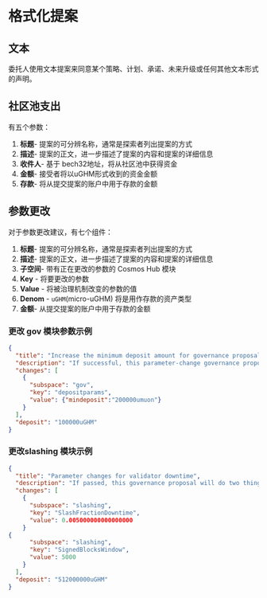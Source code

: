# 格式化提案

## 文本

委托人使用文本提案来同意某个策略、计划、承诺、未来升级或任何其他文本形式的声明。



## 社区池支出

有五个参数：

1. **标题**- 提案的可分辨名称，通常是探索者列出提案的方式
2. **描述**- 提案的正文，进一步描述了提案的内容和提案的详细信息
3. **收件人**- 基于 bech32地址，将从社区池中获得资金
4. **金额**- 接受者将以uGHM形式收到的资金金额
5. **存款**- 将从提交提案的账户中用于存款的金额



## 参数更改

对于参数更改建议，有七个组件：

1. **标题**- 提案的可分辨名称，通常是探索者列出提案的方式
2. **描述**- 提案的正文，进一步描述了提案的内容和提案的详细信息
3. **子空间**- 带有正在更改的参数的 Cosmos Hub 模块
4. **Key** - 将要更改的参数
5. **Value** - 将被治理机制改变的参数的值
6. **Denom** - `uGHM`(micro-uGHM) 将是用作存款的资产类型
7. **金额**- 从提交提案的账户中用于存款的金额



### 更改 gov 模块参数示例

```json
{
  "title": "Increase the minimum deposit amount for governance proposals",
  "description": "If successful, this parameter-change governance proposal that will change the minimum deposit from 0.1 to 0.2 testnet ATOMs.",
  "changes": [
    {
      "subspace": "gov",
      "key": "depositparams",
      "value": {"mindeposit":"200000umuon"}
    }
  ],
  "deposit": "100000uGHM"
}

```

### 更改slashing 模块示例

```json
{
  "title": "Parameter changes for validator downtime",
  "description": "If passed, this governance proposal will do two things:\n\n1. Increase the slashing penalty for downtime from 0.01% to 0.50%\n2. Decrease the window \n\nIf this proposal passes, validators must sign at least 5% of 5,000 blocks, which is 250 blocks. That means that a validator that misses 4,750 consecutive blocks will be considered by the system to have committed a liveness violation, where previously 9,500 consecutive blocks would need to have been missed to violate these system rules. Assuming 7s block times, validators offline for approximately 9.25 consecutive hours (instead of ~18.5 hours) will be slashed 0.5% (instead of 0.01%).",
  "changes": [
    {
      "subspace": "slashing",
      "key": "SlashFractionDowntime",
      "value": 0.005000000000000000
    }
{
      "subspace": "slashing",
      "key": "SignedBlocksWindow",
      "value": 5000
    }
  ],
  "deposit": "512000000uGHM"
}

```

